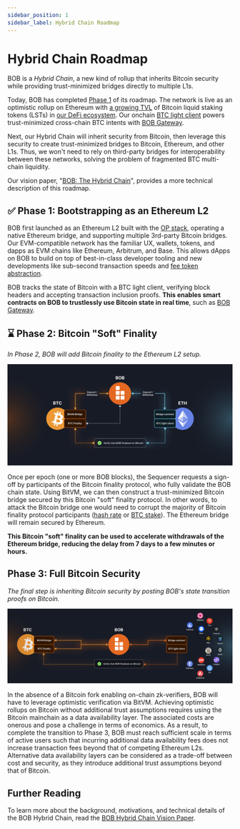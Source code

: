 ```yaml
---
sidebar_position: 1
sidebar_label: Hybrid Chain Roadmap
---
```


# Hybrid Chain Roadmap

BOB is a _Hybrid Chain_, a new kind of rollup that inherits Bitcoin security while providing trust-minimized bridges directly to multiple L1s.

Today, BOB has completed [Phase 1](#-phase-1-bootstrapping-as-an-ethereum-l2) of its roadmap. The network is live as an optimistic rollup on Ethereum with [a growing TVL](https://dune.com/bob_collective/build-on-bitcoin-bob-overview) of Bitcoin liquid staking tokens (LSTs) in [our DeFi ecosystem](https://app.gobob.xyz/en/apps). Our onchain [BTC light client](/docs/bob-chain/relay) powers trust-minimized cross-chain BTC intents with [BOB Gateway](/docs/user-hub/onboard-to-bob/bob-gateway).

Next, our Hybrid Chain will inherit security from Bitcoin, then leverage this security to create trust-minimized bridges to Bitcoin, Ethereum, and other L1s. Thus, we won't need to rely on third-party bridges for interoperability between these networks, solving the problem of fragmented BTC multi-chain liquidity.

Our vision paper, "[BOB: The Hybrid Chain](https://docs.gobob.xyz/whitepaper.pdf)", provides a more technical description of this roadmap.

## ✅ Phase 1: Bootstrapping as an Ethereum L2

BOB first launched as an Ethereum L2 built with the [OP stack](https://docs.optimism.io/), operating a native Ethereum bridge, and supporting multiple 3rd-party Bitcoin bridges. Our EVM-compatible network has the familiar UX, wallets, tokens, and dapps as EVM chains like Ethereum, Arbitrum, and Base. This allows dApps on BOB to build on top of best-in-class developer tooling and new developments like sub-second transaction speeds and [fee token abstraction](/docs/deprecated/bridged-btc-gas-fee).

BOB tracks the state of Bitcoin with a BTC light client, verifying block headers and accepting transaction inclusion proofs. **This enables smart contracts on BOB to trustlessly use Bitcoin state in real time**, such as [BOB Gateway](/docs/user-hub/onboard-to-bob/ethereum-bridge).

## ⌛ Phase 2: Bitcoin "Soft" Finality

_In Phase 2, BOB will add Bitcoin finality to the Ethereum L2 setup._

![Phase 2 Diagram](./Phase_2.png)

Once per epoch (one or more BOB blocks), the Sequencer requests a sign-off by participants of the Bitcoin finality protocol, who fully validate the BOB chain state. Using BitVM, we can then construct a trust-minimized Bitcoin bridge secured by this Bitcoin "soft" finality protocol. In other words, to attack the Bitcoin bridge one would need to corrupt the majority of Bitcoin finality protocol participants ([hash rate](https://gobob.xyz/optimine) or [BTC stake](/docs/reference/research#bitvm2-bridging-bitcoin-to-second-layers)). The Ethereum bridge will remain secured by Ethereum.

**This Bitcoin "soft" finality can be used to accelerate withdrawals of the Ethereum bridge, reducing the delay from 7 days to a few minutes or hours.**

## Phase 3: Full Bitcoin Security

_The final step is inheriting Bitcoin security by posting BOB's state transition proofs on Bitcoin._

![Phase 3 Diagram](./Phase_3.png)

In the absence of a Bitcoin fork enabling on-chain zk-verifiers, BOB will have to leverage optimistic verification via BitVM. Achieving optimistic rollups on Bitcoin without additional trust assumptions requires using the Bitcoin mainchain as a data availability layer. The associated costs are onerous and pose a challenge in terms of economics. As a result, to complete the transition to Phase 3, BOB must reach sufficient scale in terms of active users such that incurring additional data availability fees does not increase transaction fees beyond that of competing Ethereum L2s. Alternative data availability layers can be considered as a trade-off between cost and security, as they introduce additional trust assumptions beyond that of Bitcoin.

## Further Reading

To learn more about the background, motivations, and technical details of the BOB Hybrid Chain, read the [BOB Hybrid Chain Vision Paper](https://docs.gobob.xyz/whitepaper.pdf).
